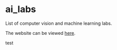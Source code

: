# ai_labs
List of computer vision and machine learning labs.

The website can be viewed [here](https://matd3m0n.github.io/ai_labs).

test

